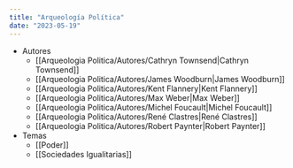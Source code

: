 ```yaml
---
title: "Arqueología Política"
date: "2023-05-19"
---
```

- Autores
	- [[Arqueologia Politica/Autores/Cathryn Townsend|Cathryn Townsend]]
	- [[Arqueologia Politica/Autores/James Woodburn|James Woodburn]]
	- [[Arqueologia Politica/Autores/Kent Flannery|Kent Flannery]]
	- [[Arqueologia Politica/Autores/Max Weber|Max Weber]]
	- [[Arqueologia Politica/Autores/Michel Foucault|Michel Foucault]]
	- [[Arqueologia Politica/Autores/René Clastres|René Clastres]]
	- [[Arqueologia Politica/Autores/Robert Paynter|Robert Paynter]]
- Temas
	- [[Poder]]
	- [[Sociedades Igualitarias]]
